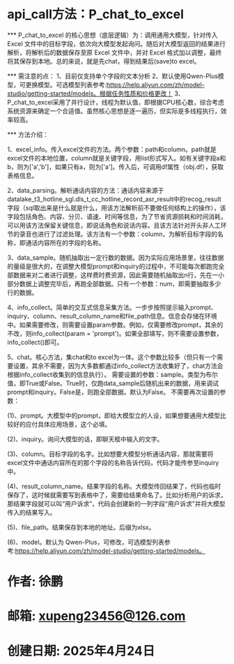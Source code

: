 # api_call方法：P_chat_to_excel
*** P_chat_to_excel 的核心思想（底层逻辑）为：调用通用大模型，针对传入 Excel 文件中的目标字段，依次向大模型发起询问。随后对大模型返回的结果进行解析，将解析后的数据保存至原 Excel 文件中，并对 Excel 格式加以调整，最终将其保存到本地。总的来说，就是先chat，得到结果后(save)to excel。

*** 需注意的点：
1、目前仅支持单个字段的文本分析
2、默认使用Qwen-Plus模型，可更换模型。可选模型列表参考:https://help.aliyun.com/zh/model-studio/getting-started/models。根据任务性质和价格更改！
3、P_chat_to_excel采用了并行设计，线程为默认值，即根据CPU核心数，综合考虑系统资源来确定一个合适值。虽然核心思想是逐一遍历，但实际是多线程执行，效率较高。

*** 方法介绍：

1、excel_info。传入excel文件的方法。两个参数：path和column。path就是excel文件的本地位置，column就是关键字段，用list形式写入。如有关键字段a和b，则为['a','b']，如果只有a，则为['a']。传入后，可调用df属性（obj.df），获取表格信息。

2、data_parsing。解析通话内容的方法：通话内容来源于datalake_t3_hotline_sgl.dls_t_cc_hotline_record_asr_result中的recog_result字段（sql取出来是什么就是什么，用该方法解析前不要做任何结构上的操作），该字段包括角色、内容、分贝、语速、时间等信息，为了节省资源损耗和时间消耗，可以用该方法保留关键信息，即说话角色和说话内容。且该方法针对开头非人工环节的录音也进行了过滤处理。该方法有一个参数：column，为解析目标字段的名称，即通话内容所在的字段的名称。

3、data_sample。随机抽取出一定行数的数据。因为实际应用场景里，往往数据的量级是很大的，在调整大模型prompt和inquiry的过程中，不可能每次都跑完全部数据来对二者进行调整，这样费时费资源，因此需要随机抽取出n行，先在一小部分数据上调整完毕后，再跑全部数据。只有一个参数：num，即需要抽取多少行的数据。

4、info_collect。简单的交互式信息采集方法。一步步按照提示输入prompt、inquiry、column、result_column_name和file_path信息。信息会存储在环境中。如果需要修改，则需要设置param参数。例如，仅需要修改prompt，其余的不改，则info_collect(param = 'prompt')。如果全部填写，则不需要设置参数，info_collect()即可。

5、chat。核心方法，集chat和to excel为一体。这个参数比较多（但只有一个需要设置，其余不需要，因为大多数都通过info_collect方法收集好了，chat方法会根据info_collect收集到的信息执行）。
需要设置的参数：sample。类型为布尔值，即True或False。True时，仅跑data_sample后随机出来的数据，用来调试prompt和inquiry。False是，则跑全部数据。默认为False。
不需要再次设置的参数：
  
  (1)、prompt。大模型中的prompt，即给大模型立的人设，如果想要通用大模型比较好的应付具体应用场景，这个必填。
  
  (2)、inquiry。询问大模型的话，即聊天框中输入的文字。
  
  (3)、column。目标字段的名字。比如想要大模型分析通话内容，那就需要将excel文件中通话内容所在的那个字段的名称告诉代码，代码才能传参至inquiry中。
  
  (4)、result_column_name。结果字段的名称。大模型传回结果了，代码也临时保存了，这时候就需要写到表格中了，需要给结果命名了。比如分析用户的诉求，那结果字段就可以叫“用户诉求”，代码会创建新的一列字段“用户诉求”并将大模型传入的结果写入。
  
  (5)、file_path。结果保存到本地的地址。后缀为xlsx。
  
  (6)、model。默认为 Qwen-Plus，可修改，可选模型列表参考:https://help.aliyun.com/zh/model-studio/getting-started/models。   

# 作者: 徐鹏
# 邮箱: xupeng23456@126.com
# 创建日期: 2025年4月24日
